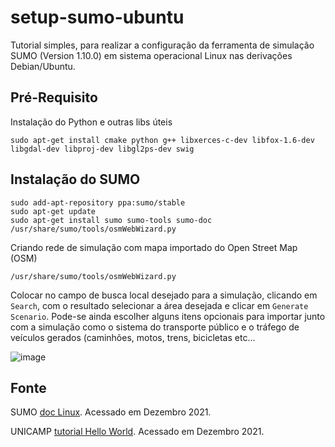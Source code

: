 # setup-sumo-ubuntu

Tutorial simples, para realizar a configuração da ferramenta de simulação SUMO (Version 1.10.0) em sistema operacional Linux nas derivações Debian/Ubuntu.

## Pré-Requisito

Instalação do Python e outras libs úteis

    sudo apt-get install cmake python g++ libxerces-c-dev libfox-1.6-dev libgdal-dev libproj-dev libgl2ps-dev swig

## Instalação do SUMO

    sudo add-apt-repository ppa:sumo/stable
    sudo apt-get update
    sudo apt-get install sumo sumo-tools sumo-doc
    /usr/share/sumo/tools/osmWebWizard.py

Criando rede de simulação com mapa importado do Open Street Map (OSM)

    /usr/share/sumo/tools/osmWebWizard.py

Colocar no campo de busca local desejado para a simulação, clicando em `Search`, com o resultado selecionar a área desejada e clicar em `Generate Scenario`.
Pode-se ainda escolher alguns itens opcionais para importar junto com a simulação como o sistema do transporte público e o tráfego de veículos gerados (caminhões, motos, trens, bicicletas etc...

![image](ubuntu.gif)

## Fonte

SUMO [doc Linux](https://sumo.dlr.de/docs/Installing/Linux_Build.html). Acessado em Dezembro 2021.

UNICAMP [tutorial Hello World](https://cst.fee.unicamp.br/sites/default/files/sumo/sumo-roadmap.pdf). Acessado em Dezembro 2021.

